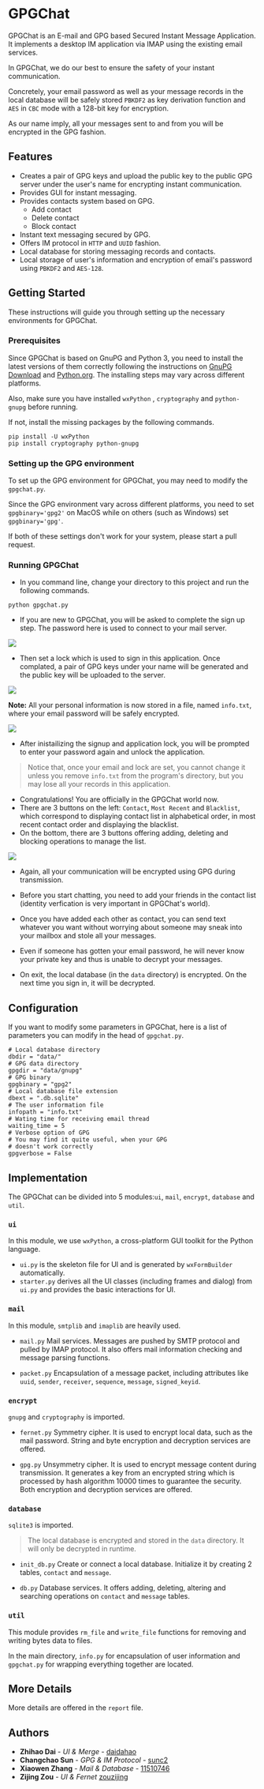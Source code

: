 # GPGChat

GPGChat is an E-mail and GPG based Secured Instant Message Application. It implements a desktop IM application via IMAP using the existing email services.

In GPGChat, we do our best to ensure the safety of your instant communication.

Concretely, your email password as well as your message records in the local database will be safely stored `PBKDF2` as key derivation function and `AES` in `CBC` mode with a 128-bit key for encryption.

As our name imply, all your messages sent to and from you will be encrypted in the GPG fashion.

## Features

- Creates a pair of GPG keys and upload the public key to the public GPG server under the user's name for encrypting instant communication.
- Provides GUI for instant messaging.
- Provides contacts system based on GPG.
  - Add contact
  - Delete contact
  - Block contact
- Instant text messaging secured by GPG.
- Offers IM protocol in `HTTP` and `UUID` fashion.
- Local database for storing messaging records and contacts.
- Local storage of user's information and encryption of email's password using `PBKDF2` and `AES-128`.

## Getting Started

These instructions will guide you through setting up the necessary environments for GPGChat.

### Prerequisites

Since GPGChat is based on GnuPG and Python 3, you need to install the latest versions of them correctly following the instructions on [GnuPG Download](https://www.gnupg.org/download/index.html) and [Python.org](https://www.python.org). The installing steps may vary across different platforms.

Also, make sure you have installed `wxPython` , `cryptography` and `python-gnupg` before running.

If not, install the missing packages by the following commands.

```
pip install -U wxPython
pip install cryptography python-gnupg
```

### Setting up the GPG environment

To set up the GPG environment for GPGChat, you may need to modify the `gpgchat.py`.

Since the GPG environment vary across different platforms, you need to set `gpgbinary='gpg2'` on MacOS while on others (such as Windows) set `gpgbinary='gpg'`.

If both of these settings don't work for your system, please start a pull request.

### Running GPGChat

* In you command line, change your directory to this project and run the following commands.

```
python gpgchat.py
```

* If you are new to GPGChat, you will be asked to complete the sign up step. The password here is used to connect to your mail server.

![](./img/signUp.png)

* Then set a lock which is used to sign in this application. Once complated, a pair of GPG keys under your name will be generated and the public key will be uploaded to the server.

![](./img/lock.png)

**Note:** All your personal information is now stored in a file, named `info.txt`, where your email password will be safely encrypted.

![](./img/infoPath.png)

* After inistailizing the signup and application lock, you will be prompted to enter your password again and unlock the application.

> Notice that, once your email and lock are set, you cannot change it unless you remove `info.txt` from the program's directory, but you may lose all your records in this application.

* Congratulations! You are officially in the GPGChat world now.
* There are 3 buttons on the left: `Contact`, `Most Recent` and `Blacklist`, which correspond to displaying contact list in alphabetical order, in most recent contact order and displaying the blacklist.
* On the bottom, there are 3 buttons offering adding, deleting and blocking operations to manage the list.

![](./img/send.png)

* Again, all your communication will be encrypted using GPG during transmission.
* Before you start chatting, you need to add your friends in the contact list (identity verfication is very important in GPGChat's world).
* Once you have added each other as contact, you can send text whatever you want without worrying about someone may sneak into your mailbox and stole all your messages.
* Even if someone has gotten your email password, he will never know your private key and thus is unable to decrypt your messages.

* On exit, the local database (in the `data` directory) is encrypted. On the next time you sign in, it will be decrypted.

## Configuration

If you want to modify some parameters in GPGChat, here is a list of parameters you can modify in the head of `gpgchat.py`.

```
# Local database directory
dbdir = "data/"
# GPG data directory
gpgdir = "data/gnupg"
# GPG binary
gpgbinary = "gpg2"
# Local database file extension
dbext = ".db.sqlite"
# The user information file
infopath = "info.txt"
# Wating time for receiving email thread
waiting_time = 5
# Verbose option of GPG
# You may find it quite useful, when your GPG
# doesn't work correctly
gpgverbose = False
```

## Implementation

The GPGChat can be divided into 5 modules:`ui`, `mail`, `encrypt`, `database` and `util`.

### `ui`

In this module, we use `wxPython`, a cross-platform GUI toolkit for the Python language.

- `ui.py` is the skeleton file for UI and is generated by `wxFormBuilder` automatically.
- `starter.py` derives all the UI classes (including frames and dialog) from `ui.py` and provides the basic interactions for UI.

### `mail`

In this module, `smtplib` and `imaplib` are heavily used.

- `mail.py`
Mail services. Messages are pushed by SMTP protocol and pulled by IMAP protocol. It also offers mail information checking and message parsing functions.

- `packet.py`
Encapsulation of a message packet, including attributes like `uuid`, `sender`, `receiver`, `sequence`, `message`, `signed_keyid`.

### `encrypt`

`gnupg` and `cryptography` is imported.

- `fernet.py`
Symmetry cipher. It is used to encrypt local data, such as the mail password. String and byte encryption and decryption services are offered.

- `gpg.py`
Unsymmetry cipher. It is used to encrypt message content during transmission. It generates a key from an encrypted string which is processed by hash algorithm 10000 times to guarantee the security. Both encryption and decryption services are offered.

### `database`

`sqlite3` is imported.

> The local database is encrypted and stored in the `data` directory. It will only be decrypted in runtime.

- `init_db.py`
Create or connect a local database. Initialize it by creating 2 tables, `contact` and `message`.

- `db.py`
Database services. It offers adding, deleting, altering and searching operations on `contact` and `message` tables.

### `util`

This module provides `rm_file` and `write_file` functions for removing and writing bytes data to files.

In the main directory, `info.py` for encapsulation of user information and `gpgchat.py` for wrapping everything together are located.

## More Details
More details are offered in the `report` file.

## Authors

* **Zhihao Dai** - *UI & Merge* - [daidahao](https://github.com/daidahao)
* **Changchao Sun** - *GPG & IM Protocol* - [sunc2](https://github.com/sunc2)
* **Xiaowen Zhang** - *Mail & Database* - [11510746](https://github.com/11510746)
* **Zijing Zou** - *UI & Fernet*
[zouzijing](https://github.com/zouzijing)
